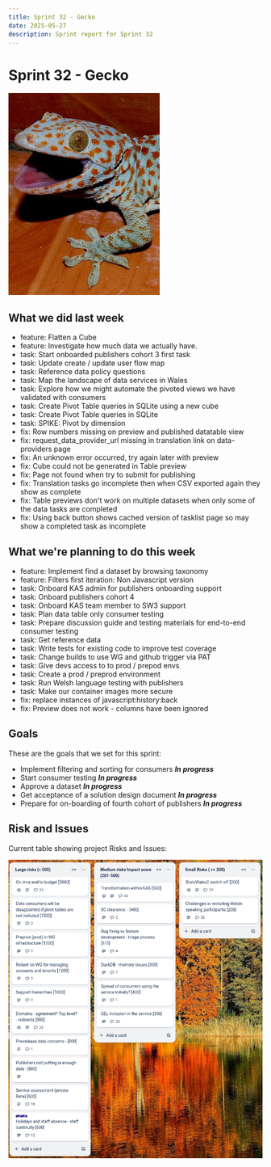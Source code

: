 ```yaml
---
title: Sprint 32 - Gecko
date: 2025-05-27
description: Sprint report for Sprint 32
---
```


# Sprint 32 - Gecko

![A picture of a tokay gecko](gecko2.jpg)

## What we did last week


- feature: Flatten a Cube
- feature: Investigate how much data we actually have.
- task: Start onboarded publishers cohort 3 first task
- task: Update create / update user flow map
- task: Reference data policy questions
- task: Map the landscape of data services in Wales
- task: Explore how we might automate the pivoted views we have validated with consumers
- task: Create Pivot Table queries in SQLite using a new cube
- task: Create Pivot Table queries in SQLite
- task: SPIKE: Pivot by dimension
- fix: Row numbers missing on preview and published datatable view
- fix: request_data_provider_url missing in translation link on data-providers page
- fix: An unknown error occurred, try again later with preview
- fix: Cube could not be generated in Table preview 
- fix: Page not found when try to submit for publishing 
- fix: Translation tasks go incomplete then when CSV exported again they show as complete
- fix: Table previews don't work on multiple datasets when only some of the data tasks are completed
- fix: Using back button shows cached version of tasklist page so may show a completed task as incomplete

## What we're planning to do this week


- feature: Implement find a dataset by browsing taxonomy
- feature: Filters first iteration: Non Javascript version
- task: Onboard KAS admin for publishers onboarding support
- task: Onboard publishers cohort 4
- task: Onboard KAS team member to SW3 support
- task: Plan data table only consumer testing
- task: Prepare discussion guide and testing materials for end-to-end consumer testing
- task: Get reference data
- task: Write tests for existing code to improve test coverage
- task: Change builds to use WG and github trigger via PAT
- task: Give devs access to to prod / prepod envs
- task: Create a prod / preprod environment
- task: Run Welsh language testing with publishers
- task: Make our container images more secure
- fix: replace instances of javascript:history:back
- fix: Preview does not work - columns have been ignored

## Goals

These are the goals that we set for this sprint:

- Implement filtering and sorting for consumers <span class="badge bg-info">_**In progress**_</span>
- Start consumer testing <span class="badge bg-info">_**In progress**_</span>
- Approve a dataset <span class="badge bg-info">_**In progress**_</span>
- Get acceptance of a solution design document <span class="badge bg-info">_**In progress**_</span>
- Prepare for on-boarding of fourth cohort of publishers <span class="badge bg-info">_**In progress**_</span>

## Risk and Issues

Current table showing project Risks and Issues:

![Risks and Issues](risksBoard20250527.png)
